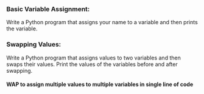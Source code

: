 ### Basic Variable Assignment:
Write a Python program that assigns your name to a variable and then prints the variable.

### Swapping Values:
Write a Python program that assigns values to two variables and then swaps their values. Print the values of the variables before and after swapping.

#### WAP to assign multiple values to multiple variables in single line of code
